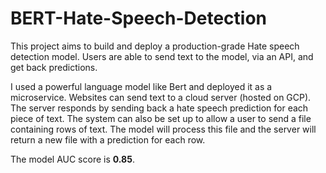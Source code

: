 # BERT-Hate-Speech-Detection

This project aims to build and deploy a production-grade Hate speech detection model. Users are able to send text to the model, via an API, and get back predictions.

I used a powerful language model like Bert and deployed it as a microservice. Websites can send text to a cloud server (hosted on GCP). The server responds by sending back a hate speech prediction for each piece of text. The system can also be set up to allow a user to send a file containing rows of text. The model will process this file and the server will return a new file with a prediction for each row.

The model AUC score is **0.85**.
